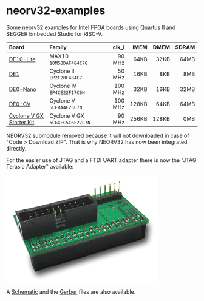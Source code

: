 # neorv32-examples

Some neorv32 examples for Intel FPGA boards using Quartus II and SEGGER Embedded Studio for RISC-V.

| Board | Family | clk_i | IMEM | DMEM | SDRAM |
| :---- | :----- | ----: | ---: | ----:| ----: |
| [DE10-Lite](https://www.terasic.com.tw/cgi-bin/page/archive.pl?Language=english&No=1021)               | MAX10 `10M50DAF484C7G`         |  90 MHz |  64KB |  32KB | 64MB |
| [DE1](https://www.terasic.com.tw/cgi-bin/page/archive.pl?Language=English&CategoryNo=53&No=83)         | Cyclone II `EP2C20F484C7`      |  50 MHz |  16KB |   8KB |  8MB |
| [DE0-Nano](https://www.terasic.com.tw/cgi-bin/page/archive.pl?Language=English&CategoryNo=139&No=593)  | Cyclone IV `EP4CE22F17C6N`     | 100 MHz |  32KB |  16KB | 32MB |
| [DE0-CV](https://www.terasic.com.tw/cgi-bin/page/archive.pl?Language=English&CategoryNo=167&No=921)    | Cyclone V `5CEBA4F23C7N`       | 100 MHz | 128KB |  64KB | 64MB |
| [Cyclone V GX Starter Kit](https://www.terasic.com.tw/cgi-bin/page/archive.pl?Language=English&No=830) | Cyclone V GX `5CGXFC5C6F27C7N` |  90 MHz | 256KB | 128KB |  0MB |

NEORV32 submodule removed because it will not downloaded in case of "Code > Download ZIP". That is why NEORV32 has now been integrated directly.

For the easier use of JTAG and a FTDI UART adapter there is now the "JTAG Terasic Adapter" available:

<img src="./doc/fpgajtag.png" width="400">

A [Schematic](./doc/fpgajtag.pdf "Schematic") and the [Gerber](./doc/fpgajtag.zip "Gerber") files are also available.
